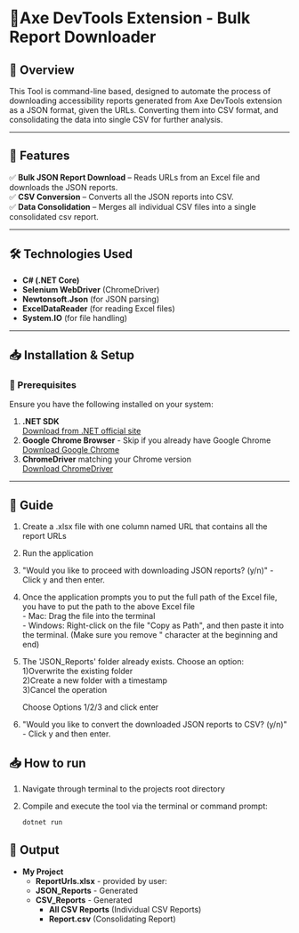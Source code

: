 # 🚀Axe DevTools Extension - Bulk Report Downloader

## 📌 Overview
This Tool is command-line based, designed to automate the process of downloading accessibility reports generated from Axe DevTools extension as a JSON format, given the URLs. Converting them into CSV format, and consolidating the data into single CSV for further analysis.

---

## 📂 Features

✅ **Bulk JSON Report Download** – Reads URLs from an Excel file and downloads the JSON reports.  
✅ **CSV Conversion** – Converts all the JSON reports into CSV.   
✅ **Data Consolidation** – Merges all individual CSV files into a single consolidated csv report.  

---

## 🛠 Technologies Used
- **C# (.NET Core)**
- **Selenium WebDriver** (ChromeDriver)
- **Newtonsoft.Json** (for JSON parsing)
- **ExcelDataReader** (for reading Excel files)
- **System.IO** (for file handling)

---

## 📥 Installation & Setup

### 🔹 Prerequisites
Ensure you have the following installed on your system:

1. **.NET SDK**  
   [Download from .NET official site](https://dotnet.microsoft.com/en-us/download/dotnet/7.0)
2. **Google Chrome Browser** - Skip if you already have Google Chrome  
   [Download Google Chrome](https://www.google.com/chrome/)
3. **ChromeDriver** matching your Chrome version  
   [Download ChromeDriver](https://sites.google.com/chromium.org/driver/)

---
## 📌 Guide


1. Create a .xlsx file with one column named URL that contains all the report URLs
2. Run the application
3. "Would you like to proceed with downloading JSON reports? (y/n)" - Click y and then enter.
4. Once the application prompts you to put the full path  of the Excel file, you have to put the path to the above Excel file   
         - Mac: Drag the file into the terminal   
         - Windows: Right-click on the file "Copy as Path", and then paste it into the terminal. (Make sure you remove " character at the beginning and end)
5. The 'JSON_Reports' folder already exists. Choose an option:   
   1)Overwrite the existing folder   
   2)Create a new folder with a timestamp   
   3)Cancel the operation   
   
   Choose Options 1/2/3 and click enter   
6. "Would you like to convert the downloaded JSON reports to CSV? (y/n)" - Click y and then enter.
   

## 📥 How to run


1. Navigate through terminal to the projects root directory
   
2. Compile and execute the tool via the terminal or command prompt:
   ```sh
   dotnet run
   
## 📂 Output


- **My Project**
    - **ReportUrls.xlsx** - provided by user:
    - **JSON_Reports** - Generated
    - **CSV_Reports** - Generated
        - **All CSV Reports** (Individual CSV Reports)
        - **Report.csv** (Consolidating Report)
        
        

